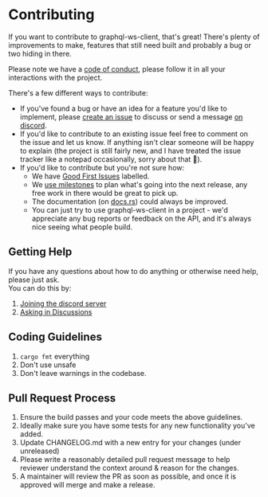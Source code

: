 # Contributing

If you want to contribute to graphql-ws-client, that's great!  There's plenty
of improvements to make, features that still need built and probably a bug or
two hiding in there.

Please note we have a [code of conduct][COC], please follow it in all your
interactions with the project.

There's a few different ways to contribute:

- If you've found a bug or have an idea for a feature you'd like to implement,
  please [create an issue][NewIssue] to discuss or send a message [on
  discord][Discord].
- If you'd like to contribute to an existing issue feel free to comment on the
  issue and let us know. If anything isn't clear someone will be happy to
  explain (the project is still fairly new, and I have treated the issue
  tracker like a notepad occasionally, sorry about that 😬).
- If you'd like to contribute but you're not sure how:
  - We have [Good First Issues][GFI] labelled.
  - We [use milestones][Milestones] to plan what's going into the next release,
    any free work in there would be great to pick up.
  - The documentation (on [docs.rs](https://docs.rs/graphql-ws-client)) could
    always be improved.
  - You can just try to use graphql-ws-client in a project - we'd appreciate
    any bug reports or feedback on the API, and it's always nice seeing what
    people build.

## Getting Help

If you have any questions about how to do anything or otherwise need help, please just ask.  
You can do this by:

1. [Joining the discord server][Discord]
2. [Asking in Discussions][Discussions]

## Coding Guidelines

1. `cargo fmt` everything
2. Don't use unsafe
3. Don't leave warnings in the codebase.

## Pull Request Process

1. Ensure the build passes and your code meets the above guidelines.
2. Ideally make sure you have some tests for any new functionality you've added.
3. Update CHANGELOG.md with a new entry for your changes (under unreleased)
4. Please write a reasonably detailed pull request message to help reviewer
   understand the context around & reason for the changes.
5. A maintainer will review the PR as soon as possible, and once it is approved
   will merge and make a release.

[COC]: ./CODE_OF_CONDUCT.md
[Discord]: https://discord.gg/Y5xDmDP
[Discussions]: https://github.com/obmarg/graphql-ws-client/discussions/new
[GFI]: https://github.com/obmarg/graphql-ws-client/issues?q=is%3Aissue+is%3Aopen+label%3A%22good+first+issue%22
[Milestones]: https://github.com/obmarg/graphql-ws-client/milestones
[NewIssue]: https://github.com/obmarg/graphql-ws-client/issues/new/choose
